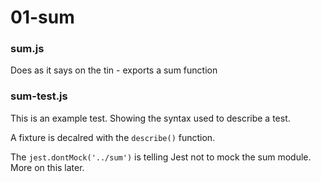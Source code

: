 01-sum
======

### sum.js

Does as it says on the tin - exports a sum function

### sum-test.js

This is an example test. Showing the syntax used to describe a test.

A fixture is decalred with the `describe()` function.

The `jest.dontMock('../sum')` is telling Jest not to mock the sum module. More on this later.
